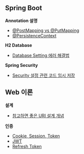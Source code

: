 
## Spring Boot
**Annotation 설명**
- [@PostMapping vs @PutMapping](Spring%20Boot/@PostMapping%20vs%20@PutMapping.md)
- [@PersistenceContext](Spring%20Boot/@PersistenceContext.md)

**H2 Database**
- [Database Setting 에러 해결법](Spring%20Boot/Database%20Setting%20에러%20해결법.md)

**Spring Security**
- [Security 설정 관련 코드 임시 저장](Spring%20Boot/Security%20설정%20관련%20코드%20임시%20저장.md)


## Web 이론
**설계**
- [참고하면 좋은 URI 설계 개념](Web%20이론/참고하면%20좋은%20URI%20설계%20개념.md)

**인증**
- [Cookie, Session, Token](Web%20이론/Cookie,%20Session,%20Token.md)
- [JWT](Web%20이론/JWT.md)
- [Refresh Token](Web%20이론/Refresh%20Token.md)